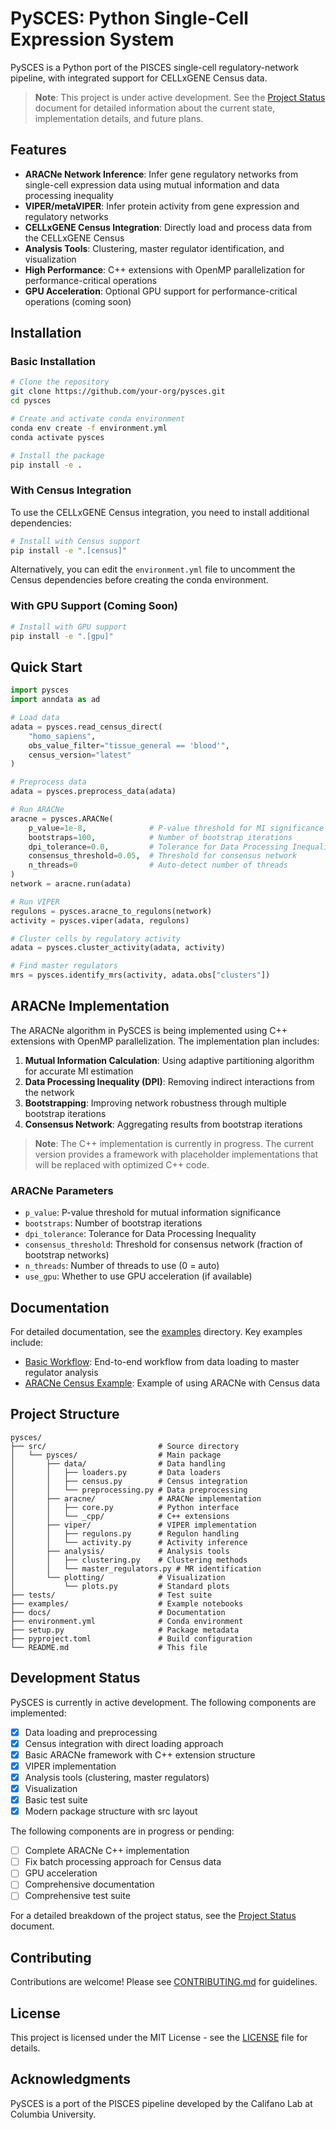 # PySCES: Python Single-Cell Expression System

PySCES is a Python port of the PISCES single-cell regulatory-network pipeline, with integrated support for CELLxGENE Census data.

> **Note**: This project is under active development. See the [Project Status](../docs/PySCES_Project_Status.md) document for detailed information about the current state, implementation details, and future plans.

## Features

- **ARACNe Network Inference**: Infer gene regulatory networks from single-cell expression data using mutual information and data processing inequality
- **VIPER/metaVIPER**: Infer protein activity from gene expression and regulatory networks
- **CELLxGENE Census Integration**: Directly load and process data from the CELLxGENE Census
- **Analysis Tools**: Clustering, master regulator identification, and visualization
- **High Performance**: C++ extensions with OpenMP parallelization for performance-critical operations
- **GPU Acceleration**: Optional GPU support for performance-critical operations (coming soon)

## Installation

### Basic Installation

```bash
# Clone the repository
git clone https://github.com/your-org/pysces.git
cd pysces

# Create and activate conda environment
conda env create -f environment.yml
conda activate pysces

# Install the package
pip install -e .
```

### With Census Integration

To use the CELLxGENE Census integration, you need to install additional dependencies:

```bash
# Install with Census support
pip install -e ".[census]"
```

Alternatively, you can edit the `environment.yml` file to uncomment the Census dependencies before creating the conda environment.

### With GPU Support (Coming Soon)

```bash
# Install with GPU support
pip install -e ".[gpu]"
```

## Quick Start

```python
import pysces
import anndata as ad

# Load data
adata = pysces.read_census_direct(
    "homo_sapiens", 
    obs_value_filter="tissue_general == 'blood'",
    census_version="latest"
)

# Preprocess data
adata = pysces.preprocess_data(adata)

# Run ARACNe
aracne = pysces.ARACNe(
    p_value=1e-8,              # P-value threshold for MI significance
    bootstraps=100,            # Number of bootstrap iterations
    dpi_tolerance=0.0,         # Tolerance for Data Processing Inequality
    consensus_threshold=0.05,  # Threshold for consensus network
    n_threads=0                # Auto-detect number of threads
)
network = aracne.run(adata)

# Run VIPER
regulons = pysces.aracne_to_regulons(network)
activity = pysces.viper(adata, regulons)

# Cluster cells by regulatory activity
adata = pysces.cluster_activity(adata, activity)

# Find master regulators
mrs = pysces.identify_mrs(activity, adata.obs["clusters"])
```

## ARACNe Implementation

The ARACNe algorithm in PySCES is being implemented using C++ extensions with OpenMP parallelization. The implementation plan includes:

1. **Mutual Information Calculation**: Using adaptive partitioning algorithm for accurate MI estimation
2. **Data Processing Inequality (DPI)**: Removing indirect interactions from the network
3. **Bootstrapping**: Improving network robustness through multiple bootstrap iterations
4. **Consensus Network**: Aggregating results from bootstrap iterations

> **Note**: The C++ implementation is currently in progress. The current version provides a framework with placeholder implementations that will be replaced with optimized C++ code.

### ARACNe Parameters

- `p_value`: P-value threshold for mutual information significance
- `bootstraps`: Number of bootstrap iterations
- `dpi_tolerance`: Tolerance for Data Processing Inequality
- `consensus_threshold`: Threshold for consensus network (fraction of bootstrap networks)
- `n_threads`: Number of threads to use (0 = auto)
- `use_gpu`: Whether to use GPU acceleration (if available)

## Documentation

For detailed documentation, see the [examples](examples/) directory. Key examples include:

- [Basic Workflow](examples/basic_workflow.ipynb): End-to-end workflow from data loading to master regulator analysis
- [ARACNe Census Example](examples/aracne_census_example.py): Example of using ARACNe with Census data

## Project Structure

```
pysces/
├── src/                         # Source directory
│   └── pysces/                  # Main package
│       ├── data/                # Data handling
│       │   ├── loaders.py       # Data loaders
│       │   ├── census.py        # Census integration
│       │   └── preprocessing.py # Data preprocessing
│       ├── aracne/              # ARACNe implementation
│       │   ├── core.py          # Python interface
│       │   └── _cpp/            # C++ extensions
│       ├── viper/               # VIPER implementation
│       │   ├── regulons.py      # Regulon handling
│       │   └── activity.py      # Activity inference
│       ├── analysis/            # Analysis tools
│       │   ├── clustering.py    # Clustering methods
│       │   └── master_regulators.py # MR identification
│       └── plotting/            # Visualization
│           └── plots.py         # Standard plots
├── tests/                       # Test suite
├── examples/                    # Example notebooks
├── docs/                        # Documentation
├── environment.yml              # Conda environment
├── setup.py                     # Package metadata
├── pyproject.toml               # Build configuration
└── README.md                    # This file
```

## Development Status

PySCES is currently in active development. The following components are implemented:

- [x] Data loading and preprocessing
- [x] Census integration with direct loading approach
- [x] Basic ARACNe framework with C++ extension structure
- [x] VIPER implementation
- [x] Analysis tools (clustering, master regulators)
- [x] Visualization
- [x] Basic test suite
- [x] Modern package structure with src layout

The following components are in progress or pending:

- [ ] Complete ARACNe C++ implementation
- [ ] Fix batch processing approach for Census data
- [ ] GPU acceleration
- [ ] Comprehensive documentation
- [ ] Comprehensive test suite

For a detailed breakdown of the project status, see the [Project Status](../docs/PySCES_Project_Status.md) document.

## Contributing

Contributions are welcome! Please see [CONTRIBUTING.md](CONTRIBUTING.md) for guidelines.

## License

This project is licensed under the MIT License - see the [LICENSE](LICENSE) file for details.

## Acknowledgments

PySCES is a port of the PISCES pipeline developed by the Califano Lab at Columbia University.
